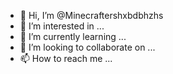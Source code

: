 - 👋 Hi, I’m @Minecraftershxbdbhzhs
- 👀 I’m interested in ...
- 🌱 I’m currently learning ...
- 💞️ I’m looking to collaborate on ...
- 📫 How to reach me ...

<!---
Minecraftershxbdbhzhs/Minecraftershxbdbhzhs is a ✨ special ✨ repository because its `README.md` (this file) appears on your GitHub profile.
You can click the Preview link to take a look at your changes.
--->
